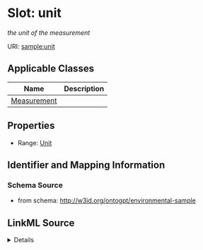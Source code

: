 # Slot: unit
_the unit of the measurement_


URI: [sample:unit](http://w3id.org/ontogpt/environmental-sample/unit)



<!-- no inheritance hierarchy -->




## Applicable Classes

| Name | Description |
| --- | --- |
[Measurement](Measurement.md) | 






## Properties

* Range: [Unit](Unit.md)







## Identifier and Mapping Information







### Schema Source


* from schema: http://w3id.org/ontogpt/environmental-sample




## LinkML Source

<details>
```yaml
name: unit
description: the unit of the measurement
from_schema: http://w3id.org/ontogpt/environmental-sample
rank: 1000
alias: unit
owner: Measurement
domain_of:
- Measurement
range: Unit

```
</details>